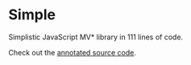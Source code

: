 Simple
======

Simplistic JavaScript MV* library in 111 lines of code.

Check out the [annotated source code](http://simplejs.org).
